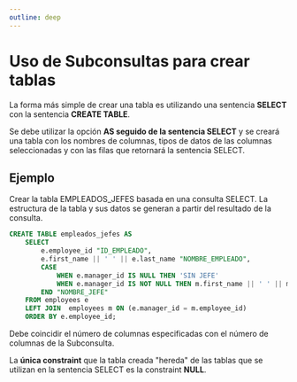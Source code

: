 ```yaml
---
outline: deep
---
```


# Uso de Subconsultas para crear tablas


La forma más simple de crear una tabla es utilizando una sentencia **SELECT** con la sentencia **CREATE TABLE**.

Se debe utilizar la opción **AS seguido de la sentencia SELECT** y se creará una tabla con los nombres de columnas, tipos de datos de las columnas seleccionadas y con las filas que retornará la sentencia SELECT.


## Ejemplo

Crear la tabla EMPLEADOS_JEFES basada en una consulta SELECT. La estructura de la tabla y sus datos se generan a partir del resultado de la consulta.

```sql
CREATE TABLE empleados_jefes AS
    SELECT  
        e.employee_id "ID_EMPLEADO", 
        e.first_name || ' ' || e.last_name "NOMBRE_EMPLEADO", 
        CASE 
            WHEN e.manager_id IS NULL THEN 'SIN JEFE'  
            WHEN e.manager_id IS NOT NULL THEN m.first_name || ' ' || m.last_name
        END "NOMBRE_JEFE" 
    FROM employees e
    LEFT JOIN  employees m ON (e.manager_id = m.employee_id)
    ORDER BY e.employee_id; 
```


Debe coincidir el número de columnas especificadas con el número de columnas  de la Subconsulta.

La **única constraint** que la tabla creada "hereda" de las tablas que se utilizan en la sentencia SELECT es la constraint **NULL**.